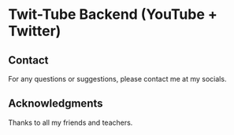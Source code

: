 # Twit-Tube Backend (YouTube + Twitter)

## Contact

For any questions or suggestions, please contact me at my socials.

## Acknowledgments

Thanks to all my friends and teachers.